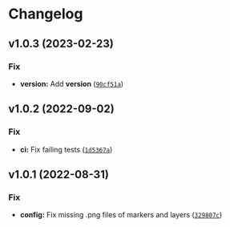 # Changelog

<!--next-version-placeholder-->

## v1.0.3 (2023-02-23)
### Fix
* **version:** Add __version__ ([`90cf51a`](https://github.com/Kitware/trame-leaflet/commit/90cf51ab2c59b1ed7b0a7c90c6a789a8b2d3a7be))

## v1.0.2 (2022-09-02)
### Fix
* **ci:** Fix failing tests ([`1d5367a`](https://github.com/Kitware/trame-leaflet/commit/1d5367a465e74edfaf51491e4950f633b646bb43))

## v1.0.1 (2022-08-31)
### Fix
* **config:** Fix missing .png files of markers and layers ([`329807c`](https://github.com/Kitware/trame-leaflet/commit/329807c66a6c8aec4039af6662eb9bf040a2a8f3))
